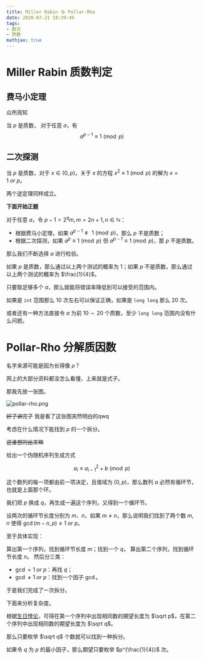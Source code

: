 ```yaml
---
title: Miller Rabin 与 Pollar-Rho
date: 2020-07-21 18:39:49
tags:
- 数论
- 质数
mathjax: true
---
```


# Miller Rabin 质数判定

## 费马小定理

众所周知

当 $p$ 是质数， 对于任意 $a$，有
$$a^{p - 1} \equiv 1 \pmod{p}$$

## 二次探测

当 $p$ 是质数，对于 $x \in (0, p)$，关于 $x$ 的方程 $x^2 \equiv 1 \pmod{p}$ 的解为 
$x = 1 \ or \ p$。

两个逆定理同样成立。

**下面开始正题**

对于任意 $a$，令 $p - 1 = 2^qm, m = 2n + 1, n \in \mathbb{N}$：
- 根据费马小定理，如果 $a^{p - 1} \not\equiv 1 \pmod{p}$，那么 $p$ 不是质数；
- 根据二次探测，如果 $a^{p} \equiv 1 \pmod{p}$ 但 $a^{p - 1} \equiv 1 \pmod{p}$，那 $p$ 不是质数。

那么我们不断选择 $a$ 进行检验。

如果 $p$ 是质数，那么通过以上两个测试的概率为 $1$；如果 $p$ 不是质数，那么通过以上两个测试的概率为 $\frac{1}{4}$。

只要取足够多个 $a$，那么就能将错误率降低到可以接受的范围内。

如果是 ``int`` 范围那么 $10$ 次左右可以保证正确，如果是 ``long long`` 那么 $20$ 次。

或者还有一种方法直接令 $a$ 为前 $10 \sim 20$ 个质数，至少 ``long long`` 范围内没有什么问题。

# Pollar-Rho 分解质因数

名字来源可能是因为长得像 $\rho$？

网上的大部分资料都没怎么看懂，上来就是式子。

那我先放一张图。

![pollar-rho.png](https://i.loli.net/2020/07/21/mjsvFXi1rCVczKN.png)

~~好了讲完了~~ 我是看了这张图突然明白的qwq

<!-- 我们考虑什么时候待分解的数 $p$ 能被 $n$ 整除。 -->

考虑在什么情况下能找到 $p$ 的一个拆分。

~~这谁想的出来嘛~~

给出一个伪随机序列生成方式

$$a_i \equiv a_{i - 1}^2 + b \pmod{p}$$

这个数列的每一项都由前一项决定，且值域为 $[0, p)$，那么数列 $a$ 必然有循环节，也就是上面那个环。

我们把 $p$ 换成 $q$，再生成一遍这个序列，又得到一个循环节。

设两次的循环节长度分别为 $m$、$n$，如果 $m \not = n$，那么说明我们找到了两个数 $m, n$ 使得 $\gcd(m - n, p) \not = 1 \ or \ p$。

至于具体实现：

算出第一个序列，找到循环节长度 $m$；找到一个 $q$， 算出第二个序列，找到循环节长度 $n$。
然后分三类：
- $\gcd = 1 \ or \ p$：再找 $q$；
- $\gcd \not = 1 \ or \ p$：找到一个因子 $\gcd$。

于是我们完成了一次拆分。

下面来分析复杂度。

根据[生日](https://baike.baidu.com/item/%E7%94%9F%E6%97%A5%E6%82%96%E8%AE%BA/2715290?fr=aladdin)[悖论](https://zh.wikipedia.org/wiki/%E7%94%9F%E6%97%A5%E5%95%8F%E9%A1%8C)，可得在第一个序列中出现相同数的期望长度为 $\sqrt p$，在第二个序列中出现相同数的期望长度为 $\sqrt q$。

那么只要枚举 $\sqrt q$ 个数就可以找到一种拆分。

如果令 $q$ 为 $p$ 的最小因子，那么期望只要枚举 $p^{\frac{1}{4}}$ 次。
